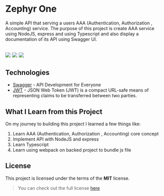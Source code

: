 # Zephyr One
A simple API that serving a users AAA (Authentication, Authorization , Accounting) service. The purpose of this project is create AAA service using NodeJS, express and using Typescript and also display a documentation of its API using Swagger UI. 

![](https://img.shields.io/badge/Version-1.0.0-informational?style=flat&logo=<LOGO_NAME>&logoColor=white&color=2bbc8a)
![](https://img.shields.io/badge/Build-Sucess-informational?style=flat&logo=<LOGO_NAME>&logoColor=white&color=2bbc8a)
![](https://img.shields.io/badge/NPM-6.14.8-informational?style=flat&logo=npm&logoColor=white&color=C83837)
---

## Technologies

* [Swagger](https://swagger.io/) - API Development
for Everyone
* [JWT](https://jwt.io/) - JSON Web Token (JWT) is a compact URL-safe means of representing claims to be transferred between two parties. 

## What I Learn from this Project 
On my journey to building this project I learned a few things like:

1. Learn AAA (Authentication, Authorization , Accounting) core concept
2. Implement API with NodeJS and express
3. Learn Typescript
4. Learn using webpack on backed project to bundle js file

## License
This project is licensed under the terms of the **MIT** license.
>You can check out the full license [here](https://github.com/rasatmaja/zephyr-one/blob/main/LICENSE)   